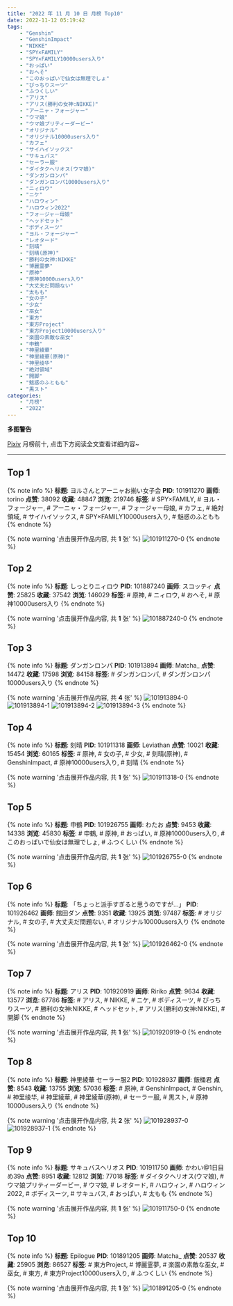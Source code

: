 ```yaml
---
title: "2022 年 11 月 10 日 月榜 Top10"
date: 2022-11-12 05:19:42
tags:
    - "Genshin"
    - "GenshinImpact"
    - "NIKKE"
    - "SPY×FAMILY"
    - "SPY×FAMILY10000users入り"
    - "おっぱい"
    - "おへそ"
    - "このおっぱいで仙女は無理でしょ"
    - "ぴっちりスーツ"
    - "ふつくしい"
    - "アリス"
    - "アリス(勝利の女神:NIKKE)"
    - "アーニャ・フォージャー"
    - "ウマ娘"
    - "ウマ娘プリティーダービー"
    - "オリジナル"
    - "オリジナル10000users入り"
    - "カフェ"
    - "サイハイソックス"
    - "サキュバス"
    - "セーラー服"
    - "ダイタクヘリオス(ウマ娘)"
    - "ダンガンロンパ"
    - "ダンガンロンパ10000users入り"
    - "ニィロウ"
    - "ニケ"
    - "ハロウィン"
    - "ハロウィン2022"
    - "フォージャー母娘"
    - "ヘッドセット"
    - "ボディスーツ"
    - "ヨル・フォージャー"
    - "レオタード"
    - "刻晴"
    - "刻晴(原神)"
    - "勝利の女神:NIKKE"
    - "博麗霊夢"
    - "原神"
    - "原神10000users入り"
    - "大丈夫だ問題ない"
    - "太もも"
    - "女の子"
    - "少女"
    - "巫女"
    - "東方"
    - "東方Project"
    - "東方Project10000users入り"
    - "楽園の素敵な巫女"
    - "申鶴"
    - "神里綾華"
    - "神里綾華(原神)"
    - "神里绫华"
    - "絶対領域"
    - "開脚"
    - "魅惑のふともも"
    - "黒スト"
categories:
    - "月榜"
    - "2022"
---
```


<i class="fa fa-triangle-exclamation"></i>**多图警告**<i class="fa fa-triangle-exclamation"></i>

[Pixiv](https://www.pixiv.net/) 月榜前十, 点击下方阅读全文查看详细内容~

<!-- more -->

---

## Top 1

{% note info %}
**标题**: ヨルさんとアーニャお揃い女子会
**PID**: 101911270 **画师**: torino
**点赞**: 38092 **收藏**: 48847 **浏览**: 219746
**标签**: # SPY×FAMILY, # ヨル・フォージャー, # アーニャ・フォージャー, # フォージャー母娘, # カフェ, # 絶対領域, # サイハイソックス, # SPY×FAMILY10000users入り, # 魅惑のふともも
{% endnote %}

{% note warning '点击展开作品内容, 共 **1** 张' %}
![101911270-0](https://i.pixiv.re/img-original/img/2022/10/14/00/00/08/101911270_p0.jpg)
{% endnote %}

## Top 2

{% note info %}
**标题**: しっとりニィロウ
**PID**: 101887240 **画师**: スコッティ
**点赞**: 25825 **收藏**: 37542 **浏览**: 146029
**标签**: # 原神, # ニィロウ, # おへそ, # 原神10000users入り
{% endnote %}

{% note warning '点击展开作品内容, 共 **1** 张' %}
![101887240-0](https://i.pixiv.re/img-original/img/2022/10/13/00/00/03/101887240_p0.png)
{% endnote %}

## Top 3

{% note info %}
**标题**: ダンガンロンパ
**PID**: 101913894 **画师**: Matcha_
**点赞**: 14472 **收藏**: 17598 **浏览**: 84158
**标签**: # ダンガンロンパ, # ダンガンロンパ10000users入り
{% endnote %}

{% note warning '点击展开作品内容, 共 **4** 张' %}
![101913894-0](https://i.pixiv.re/img-original/img/2022/10/14/01/34/00/101913894_p0.jpg)
![101913894-1](https://i.pixiv.re/img-original/img/2022/10/14/01/34/00/101913894_p1.jpg)
![101913894-2](https://i.pixiv.re/img-original/img/2022/10/14/01/34/00/101913894_p2.jpg)
![101913894-3](https://i.pixiv.re/img-original/img/2022/10/14/01/34/00/101913894_p3.jpg)
{% endnote %}

## Top 4

{% note info %}
**标题**: 刻晴
**PID**: 101911318 **画师**: Leviathan
**点赞**: 10021 **收藏**: 15454 **浏览**: 60165
**标签**: # 原神, # 女の子, # 少女, # 刻晴(原神), # GenshinImpact, # 原神10000users入り, # 刻晴
{% endnote %}

{% note warning '点击展开作品内容, 共 **1** 张' %}
![101911318-0](https://i.pixiv.re/img-original/img/2022/10/14/00/00/16/101911318_p0.png)
{% endnote %}

## Top 5

{% note info %}
**标题**: 申鶴
**PID**: 101926755 **画师**: わたお
**点赞**: 9453 **收藏**: 14338 **浏览**: 45830
**标签**: # 申鶴, # 原神, # おっぱい, # 原神10000users入り, # このおっぱいで仙女は無理でしょ, # ふつくしい
{% endnote %}

{% note warning '点击展开作品内容, 共 **1** 张' %}
![101926755-0](https://i.pixiv.re/img-original/img/2022/10/14/18/12/14/101926755_p0.png)
{% endnote %}

## Top 6

{% note info %}
**标题**: 「ちょっと派手すぎると思うのですが…」
**PID**: 101926462 **画师**: 館田ダン
**点赞**: 9351 **收藏**: 13925 **浏览**: 97487
**标签**: # オリジナル, # 女の子, # 大丈夫だ問題ない, # オリジナル10000users入り
{% endnote %}

{% note warning '点击展开作品内容, 共 **1** 张' %}
![101926462-0](https://i.pixiv.re/img-original/img/2022/10/14/18/00/03/101926462_p0.png)
{% endnote %}

## Top 7

{% note info %}
**标题**: アリス
**PID**: 101920919 **画师**: Ririko
**点赞**: 9634 **收藏**: 13577 **浏览**: 67786
**标签**: # アリス, # NIKKE, # ニケ, # ボディスーツ, # ぴっちりスーツ, # 勝利の女神:NIKKE, # ヘッドセット, # アリス(勝利の女神:NIKKE), # 開脚
{% endnote %}

{% note warning '点击展开作品内容, 共 **1** 张' %}
![101920919-0](https://i.pixiv.re/img-original/img/2022/10/14/12/00/07/101920919_p0.jpg)
{% endnote %}

## Top 8

{% note info %}
**标题**: 神里綾華 セーラー服2
**PID**: 101928937 **画师**: 飯桶君
**点赞**: 8543 **收藏**: 13755 **浏览**: 57036
**标签**: # 原神, # GenshinImpact, # Genshin, # 神里绫华, # 神里綾華, # 神里綾華(原神), # セーラー服, # 黒スト, # 原神10000users入り
{% endnote %}

{% note warning '点击展开作品内容, 共 **2** 张' %}
![101928937-0](https://i.pixiv.re/img-original/img/2022/10/14/19/45/09/101928937_p0.jpg)
![101928937-1](https://i.pixiv.re/img-original/img/2022/10/14/19/45/09/101928937_p1.jpg)
{% endnote %}

## Top 9

{% note info %}
**标题**: サキュバスヘリオス
**PID**: 101911750 **画师**: かわい@1日目め39a
**点赞**: 8951 **收藏**: 12812 **浏览**: 77018
**标签**: # ダイタクヘリオス(ウマ娘), # ウマ娘プリティーダービー, # ウマ娘, # レオタード, # ハロウィン, # ハロウィン2022, # ボディスーツ, # サキュバス, # おっぱい, # 太もも
{% endnote %}

{% note warning '点击展开作品内容, 共 **1** 张' %}
![101911750-0](https://i.pixiv.re/img-original/img/2022/10/14/00/09/55/101911750_p0.jpg)
{% endnote %}

## Top 10

{% note info %}
**标题**: Epilogue
**PID**: 101891205 **画师**: Matcha_
**点赞**: 20537 **收藏**: 25905 **浏览**: 86527
**标签**: # 東方Project, # 博麗霊夢, # 楽園の素敵な巫女, # 巫女, # 東方, # 東方Project10000users入り, # ふつくしい
{% endnote %}

{% note warning '点击展开作品内容, 共 **1** 张' %}
![101891205-0](https://i.pixiv.re/img-original/img/2022/10/13/03/12/03/101891205_p0.jpg)
{% endnote %}
